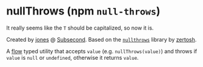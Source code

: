 # nullThrows (npm `null-throws`)

It really seems like the `T` should be capitalized, so now it is.

Created by [jones](https://github.com/jonesnxt) @ [Subsecond](https://www.getsubsecond.com).
Based on the [`nullthrows`](https://github.com/zertosh/nullthrows) library by [zertosh](https://github.com/zertosh).

A [flow](https://flowtype.org) typed utility that accepts `value` (e.g. `nullThrows(value)`) and throws if `value` is `null` or `undefined`, otherwise it returns `value`.
